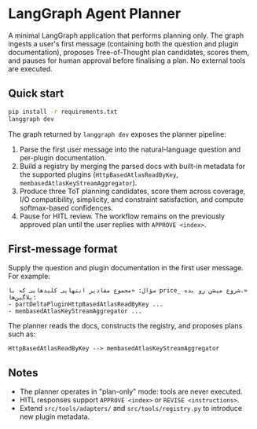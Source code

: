 # LangGraph Agent Planner

A minimal LangGraph application that performs planning only. The graph ingests a
user's first message (containing both the question and plugin documentation),
proposes Tree-of-Thought plan candidates, scores them, and pauses for human
approval before finalising a plan. No external tools are executed.

## Quick start

```bash
pip install -r requirements.txt
langgraph dev
```

The graph returned by `langgraph dev` exposes the planner pipeline:

1. Parse the first user message into the natural-language question and per-plugin
   documentation.
2. Build a registry by merging the parsed docs with built-in metadata for the
   supported plugins (`HttpBasedAtlasReadByKey`,
   `membasedAtlasKeyStreamAggregator`).
3. Produce three ToT planning candidates, score them across coverage, I/O
   compatibility, simplicity, and constraint satisfaction, and compute
   softmax-based confidences.
4. Pause for HITL review. The workflow remains on the previously approved plan
   until the user replies with `APPROVE <index>`.

## First-message format

Supply the question and plugin documentation in the first user message. For
example:

```
سؤال: «مجموع مقادیر انتهایی کلیدهایی که با price_ شروع میشن رو بده.»
پلاگین‌ها:
- partDeltaPluginHttpBasedAtlasReadByKey ...
- membasedAtlasKeyStreamAggregator ...
```

The planner reads the docs, constructs the registry, and proposes plans such as:

```
HttpBasedAtlasReadByKey --> membasedAtlasKeyStreamAggregator
```

## Notes

- The planner operates in "plan-only" mode: tools are never executed.
- HITL responses support `APPROVE <index>` or `REVISE <instructions>`.
- Extend `src/tools/adapters/` and `src/tools/registry.py` to introduce new
  plugin metadata.
